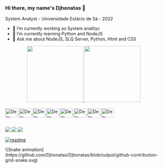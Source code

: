 ### Hi there, my name's Djhonatas 👋

System Analyst - Universidade Estácio de Sá - 2022

- 🔭 I’m currently working as System analityc
- 🌱 I’m currently learning Python and NodeJS
- 💬 Ask me about NodeJS, SLQ Server, Python, Html and CSS



<div align="center">
<a href="https://github.com/Djhonatas">
<img height="180em" src="https://github-readme-stats.vercel.app/api?username=Djhonatas&show_icons=true&theme=dracula&include_all_commits"/>
<img height="180em" src="https://github-readme-stats.vercel.app/api/top-langs/?username=Djhonatas&layout=compact&langs_count=7&theme=dracula"/>
</div>

<div style="display: inline_block"><br>

<img align="center" alt="Dev-CSS" height="30" width="40" src="https://cdn.jsdelivr.net/gh/devicons/devicon/icons/docker/docker-original.svg" />
<img align="center" alt="Dev-CSS" height="30" width="40" src="https://cdn.jsdelivr.net/gh/devicons/devicon/icons/nodejs/nodejs-original.svg" />
<img align="center" alt="Dev-CSS" height="30" width="40" src="https://cdn.jsdelivr.net/gh/devicons/devicon/icons/javascript/javascript-original.svg" />
<img align="center" alt="Dev-CSS" height="30" width="40" src="https://cdn.jsdelivr.net/gh/devicons/devicon/icons/html5/html5-original.svg" />
<img align="center" alt="Dev-CSS" height="30" width="40" src="https://cdn.jsdelivr.net/gh/devicons/devicon/icons/css3/css3-original.svg" />
<img align="center" alt="Dev-CSS" height="30" width="40" src="https://cdn.jsdelivr.net/gh/devicons/devicon/icons/python/python-original.svg" />
<img align="center" alt="Dev-CSS" height="30" width="40" src="https://cdn.jsdelivr.net/gh/devicons/devicon/icons/microsoftsqlserver/microsoftsqlserver-plain.svg" />
<img align="center" alt="Dev-CSS" height="30" width="40" src="https://cdn.jsdelivr.net/gh/devicons/devicon/icons/mysql/mysql-original.svg" />


</div>

##
<div>
<a href="https://www.instagram.com/0lliveira.djhonatas" target="Instagram">  <img src="https://img.shields.io/badge/Instagram-E4405F?style=for-the-badge&logo=instagram&logoColor=white"></a>
<a href="mailto:dj.assuntospessoais@gmail.com" target="Gmail">  <img src="https://img.shields.io/badge/Gmail-D14836?style=for-the-badge&logo=gmail&logoColor=white"></a>
<a href="https://www.linkedin.com/in/djhonatas-oliveira-478b1b1b1/" target="Linkedin">  <img src="https://img.shields.io/badge/LinkedIn-0077B5?style=for-the-badge&logo=linkedin&logoColor=white"></a>



  [![readme](https://github-readme-stats.vercel.app/api/pin/?username=Djhonatas&repo=Djhonatas&theme=react)](https://github.com/Djhonatas/Djhonatas)
</div> 
  ![Snake animation](https://github.com/Djhonatas/Djhonatas/blob/output/github-contribution-grid-snake.svg)
